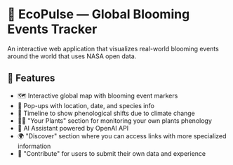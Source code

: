 # 🌸 EcoPulse — Global Blooming Events Tracker

An interactive web application that visualizes real-world blooming events around the world that uses NASA open data.

## 🚀 Features
- 🗺️ Interactive global map with blooming event markers
- 📍 Pop-ups with location, date, and species info
- 📅 Timeline to show phenological shifts due to climate change
- 👩‍🌾 "Your Plants" section for monitoring your own plants phenology 
- 🤖 AI Assistant powered by OpenAI API 
- 🌍 "Discover" section where you can access links with more specialized information 
- 🙌 "Contribute" for users to submit their own data and experience
